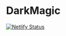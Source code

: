 # DarkMagic
 
[![Netlify Status](https://api.netlify.com/api/v1/badges/ef1dc288-5968-456b-b296-7a3a90897625/deploy-status)](https://app.netlify.com/sites/darkmagic/deploys)
